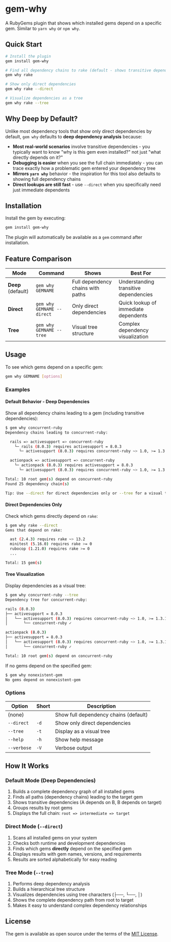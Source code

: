 # gem-why

A RubyGems plugin that shows which installed gems depend on a specific gem. Similar to `yarn why` or `npm why`.

## Quick Start

```bash
# Install the plugin
gem install gem-why

# Find all dependency chains to rake (default - shows transitive dependencies)
gem why rake

# Show only direct dependencies
gem why rake --direct

# Visualize dependencies as a tree
gem why rake --tree
```

## Why Deep by Default?

Unlike most dependency tools that show only direct dependencies by default, `gem why` defaults to **deep dependency analysis** because:

- **Most real-world scenarios** involve transitive dependencies - you typically want to know "why is this gem even installed?" not just "what directly depends on it?"
- **Debugging is easier** when you see the full chain immediately - you can trace exactly how a problematic gem entered your dependency tree
- **Mirrors `yarn why`** behavior - the inspiration for this tool also defaults to showing full dependency chains
- **Direct lookups are still fast** - use `--direct` when you specifically need just immediate dependents

## Installation

Install the gem by executing:

```bash
gem install gem-why
```

The plugin will automatically be available as a `gem` command after installation.

## Feature Comparison

| Mode | Command | Shows | Best For |
|------|---------|-------|----------|
| **Deep** (default) | `gem why GEMNAME` | Full dependency chains with paths | Understanding transitive dependencies |
| **Direct** | `gem why GEMNAME --direct` | Only direct dependencies | Quick lookup of immediate dependents |
| **Tree** | `gem why GEMNAME --tree` | Visual tree structure | Complex dependency visualization |

## Usage

To see which gems depend on a specific gem:

```bash
gem why GEMNAME [options]
```

### Examples

#### Default Behavior - Deep Dependencies

Show all dependency chains leading to a gem (including transitive dependencies):

```bash
$ gem why concurrent-ruby
Dependency chains leading to concurrent-ruby:

  rails => activesupport => concurrent-ruby
    └─ rails (8.0.3) requires activesupport = 8.0.3
      └─ activesupport (8.0.3) requires concurrent-ruby ~> 1.0, >= 1.3.1

  actionpack => activesupport => concurrent-ruby
    └─ actionpack (8.0.3) requires activesupport = 8.0.3
      └─ activesupport (8.0.3) requires concurrent-ruby ~> 1.0, >= 1.3.1

Total: 10 root gem(s) depend on concurrent-ruby
Found 25 dependency chain(s)

Tip: Use --direct for direct dependencies only or --tree for a visual tree
```

#### Direct Dependencies Only

Check which gems directly depend on `rake`:

```bash
$ gem why rake --direct
Gems that depend on rake:

  ast (2.4.3) requires rake ~> 13.2
  minitest (5.16.0) requires rake >= 0
  rubocop (1.21.0) requires rake >= 0
  ...

Total: 15 gem(s)
```

#### Tree Visualization

Display dependencies as a visual tree:

```bash
$ gem why concurrent-ruby --tree
Dependency tree for concurrent-ruby:

rails (8.0.3)
├── activesupport = 8.0.3
│   └── activesupport (8.0.3) requires concurrent-ruby ~> 1.0, >= 1.3.1
│       └── concurrent-ruby ✓

actionpack (8.0.3)
├── activesupport = 8.0.3
│   └── activesupport (8.0.3) requires concurrent-ruby ~> 1.0, >= 1.3.1
│       └── concurrent-ruby ✓

Total: 10 root gem(s) depend on concurrent-ruby
```

If no gems depend on the specified gem:

```bash
$ gem why nonexistent-gem
No gems depend on nonexistent-gem
```

### Options

| Option | Short | Description |
|--------|-------|-------------|
| (none) | | Show full dependency chains (default) |
| `--direct` | `-d` | Show only direct dependencies |
| `--tree` | `-t` | Display as a visual tree |
| `--help` | `-h` | Show help message |
| `--verbose` | `-V` | Verbose output |

## How It Works

### Default Mode (Deep Dependencies)

1. Builds a complete dependency graph of all installed gems
2. Finds all paths (dependency chains) leading to the target gem
3. Shows transitive dependencies (A depends on B, B depends on target)
4. Groups results by root gems
5. Displays the full chain: `root => intermediate => target`

### Direct Mode (`--direct`)

1. Scans all installed gems on your system
2. Checks both runtime and development dependencies
3. Finds which gems **directly** depend on the specified gem
4. Displays results with gem names, versions, and requirements
5. Results are sorted alphabetically for easy reading

### Tree Mode (`--tree`)

1. Performs deep dependency analysis
2. Builds a hierarchical tree structure
3. Visualizes dependencies using tree characters (├──, └──, │)
4. Shows the complete dependency path from root to target
5. Makes it easy to understand complex dependency relationships

## License

The gem is available as open source under the terms of the [MIT License](https://opensource.org/licenses/MIT).
